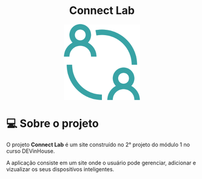<div style="display: inline_block" align="center">
  <h1>Connect Lab</h1>
  <img width="200" src="https://github.com/theobarretosilva/Connect-Lab/blob/main/Connect-Lab/src/assets/imgs/ConnectLab%20-%20Logo.png" />
</div>

# 💻 Sobre o projeto
O projeto **Connect Lab** é um site construído no 2° projeto do módulo 1 no curso DEVinHouse.

A aplicação consiste em um site onde o usuário pode gerenciar, adicionar e vizualizar os seus dispositívos inteligentes.

<!-- O website conta com as seguintes funções:
  - Filtragem de pratos com o menu de seções
  - Cards com os pratos disponíveis no restaurante
  - Conta com a descrição dos pratos, como nome, descrição, preço e tempo de preparo
  - Conta com um rodapé repleto de informações sobre o restaurante -->
